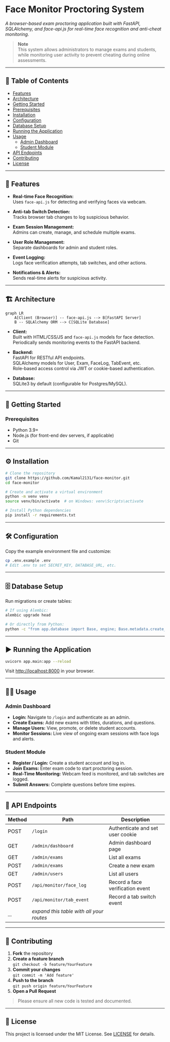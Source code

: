 # Face Monitor Proctoring System

_A browser-based exam proctoring application built with FastAPI, SQLAlchemy, and face-api.js for real-time face recognition and anti-cheat monitoring._

> **Note**  
> This system allows administrators to manage exams and students, while monitoring user activity to prevent cheating during online assessments.

---

## 📑 Table of Contents

- [Features](#features)
- [Architecture](#architecture)
- [Getting Started](#getting-started)
- [Prerequisites](#prerequisites)
- [Installation](#installation)
- [Configuration](#configuration)
- [Database Setup](#database-setup)
- [Running the Application](#running-the-application)
- [Usage](#usage)
    - [Admin Dashboard](#admin-dashboard)
    - [Student Module](#student-module)
- [API Endpoints](#api-endpoints)
- [Contributing](#contributing)
- [License](#license)

---

## 🚀 Features

- **Real-time Face Recognition:**  
    Uses `face-api.js` for detecting and verifying faces via webcam.

- **Anti-tab Switch Detection:**  
    Tracks browser tab changes to log suspicious behavior.

- **Exam Session Management:**  
    Admins can create, manage, and schedule multiple exams.

- **User Role Management:**  
    Separate dashboards for admin and student roles.

- **Event Logging:**  
    Logs face verification attempts, tab switches, and other actions.

- **Notifications & Alerts:**  
    Sends real-time alerts for suspicious activity.

---

## 🏗️ Architecture

```mermaid
graph LR
    A[Client (Browser)] -- face-api.js --> B[FastAPI Server]
    B -- SQLAlchemy ORM --> C[SQLite Database]
```

- **Client:**  
    Built with HTML/CSS/JS and `face-api.js` models for face detection.  
    Periodically sends monitoring events to the FastAPI backend.

- **Backend:**  
    FastAPI for RESTful API endpoints.  
    SQLAlchemy models for User, Exam, FaceLog, TabEvent, etc.  
    Role-based access control via JWT or cookie-based authentication.

- **Database:**  
    SQLite3 by default (configurable for Postgres/MySQL).

---

## 🏁 Getting Started

### Prerequisites

- Python 3.9+
- Node.js (for front-end dev servers, if applicable)
- Git

---

## ⚙️ Installation

```bash
# Clone the repository
git clone https://github.com/Kamal2131/face-monitor.git
cd face-monitor

# Create and activate a virtual environment
python -m venv venv
source venv/bin/activate  # on Windows: venv\Scripts\activate

# Install Python dependencies
pip install -r requirements.txt
```

---

## 🛠️ Configuration

Copy the example environment file and customize:

```bash
cp .env.example .env
# Edit .env to set SECRET_KEY, DATABASE_URL, etc.
```

---

## 🗄️ Database Setup

Run migrations or create tables:

```bash
# If using Alembic:
alembic upgrade head

# Or directly from Python:
python -c "from app.database import Base, engine; Base.metadata.create_all(bind=engine)"
```

---

## ▶️ Running the Application

```bash
uvicorn app.main:app --reload
```

Visit [http://localhost:8000](http://localhost:8000) in your browser.

---

## 🧑‍💼 Usage

### Admin Dashboard

- **Login:** Navigate to `/login` and authenticate as an admin.
- **Create Exams:** Add new exams with titles, durations, and questions.
- **Manage Users:** View, promote, or delete student accounts.
- **Monitor Sessions:** Live view of ongoing exam sessions with face logs and alerts.

### Student Module

- **Register / Login:** Create a student account and log in.
- **Join Exams:** Enter exam code to start proctoring session.
- **Real-Time Monitoring:** Webcam feed is monitored, and tab switches are logged.
- **Submit Answers:** Complete questions before time expires.

---

## 📡 API Endpoints

| Method | Path                     | Description                        |
|--------|--------------------------|------------------------------------|
| POST   | `/login`                 | Authenticate and set user cookie   |
| GET    | `/admin/dashboard`       | Admin dashboard page               |
| GET    | `/admin/exams`           | List all exams                     |
| POST   | `/admin/exams`           | Create a new exam                  |
| GET    | `/admin/users`           | List all users                     |
| POST   | `/api/monitor/face_log`  | Record a face verification event   |
| POST   | `/api/monitor/tab_event` | Record a tab switch event          |
| _..._  | _expand this table with all your routes_ |

---

## 🤝 Contributing

1. **Fork** the repository
2. **Create a feature branch**  
     `git checkout -b feature/YourFeature`
3. **Commit your changes**  
     `git commit -m 'Add feature'`
4. **Push to the branch**  
     `git push origin feature/YourFeature`
5. **Open a Pull Request**

> Please ensure all new code is tested and documented.

---

## 📄 License

This project is licensed under the MIT License. See [LICENSE](LICENSE) for details.

